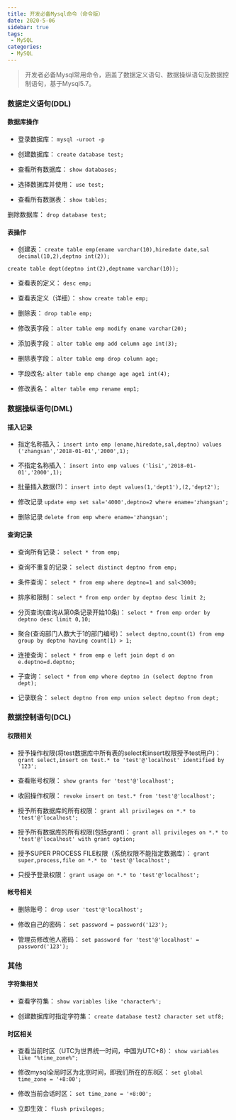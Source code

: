 ```yaml
---
title: 开发必备Mysql命令（命令版）
date: 2020-5-06
sidebar: true
tags:
 - MySQL
categories:
 - MySQL
---
```



> 开发者必备Mysql常用命令，涵盖了数据定义语句、数据操纵语句及数据控制语句，基于Mysql5.7。

### 数据定义语句(DDL)
#### 数据库操作
- 登录数据库：
``` mysql -uroot -p ```

- 创建数据库：
``` create database test; ```

- 查看所有数据库：
``` show databases; ```

- 选择数据库并使用：
``` use test; ```

- 查看所有数据表：
``` show tables; ```

删除数据库：
``` drop database test; ```

#### 表操作
- 创建表：
``` create table emp(ename varchar(10),hiredate date,sal decimal(10,2),deptno int(2)); ``` 

``` create table dept(deptno int(2),deptname varchar(10)); ```


- 查看表的定义：
``` desc emp; ```

- 查看表定义（详细）：
``` show create table emp; ```


- 删除表：
``` drop table emp; ```

- 修改表字段：
``` alter table emp modify ename varchar(20); ```

- 添加表字段：
``` alter table emp add column age int(3); ```

- 删除表字段：
``` alter table emp drop column age; ```

- 字段改名:
``` alter table emp change age age1 int(4); ```

- 修改表名：
``` alter table emp rename emp1; ```

### 数据操纵语句(DML)
#### 插入记录
- 指定名称插入：
``` insert into emp (ename,hiredate,sal,deptno) values ('zhangsan','2018-01-01','2000',1); ```

- 不指定名称插入：
``` insert into emp values ('lisi','2018-01-01','2000',1); ```

- 批量插入数据(?)：
``` insert into dept values(1,'dept1'),(2,'dept2'); ```

- 修改记录
``` update emp set sal='4000',deptno=2 where ename='zhangsan'; ```

- 删除记录
``` delete from emp where ename='zhangsan'; ```

#### 查询记录
- 查询所有记录：
``` select * from emp; ```

- 查询不重复的记录：
``` select distinct deptno from emp; ```

- 条件查询：
``` select * from emp where deptno=1 and sal<3000; ```

- 排序和限制：
``` select * from emp order by deptno desc limit 2; ```

- 分页查询(查询从第0条记录开始10条)：
``` select * from emp order by deptno desc limit 0,10; ```

- 聚合(查询部门人数大于1的部门编号)：
``` select deptno,count(1) from emp group by deptno having count(1) > 1; ```

- 连接查询：
``` select * from emp e left join dept d on e.deptno=d.deptno; ```

- 子查询：
``` select * from emp where deptno in (select deptno from dept); ```

- 记录联合：
``` select deptno from emp union select deptno from dept; ```

### 数据控制语句(DCL)
#### 权限相关

- 授予操作权限(将test数据库中所有表的select和insert权限授予test用户)：
``` grant select,insert on test.* to 'test'@'localhost' identified by '123'; ```

- 查看账号权限：
``` show grants for 'test'@'localhost'; ```

- 收回操作权限：
``` revoke insert on test.* from 'test'@'localhost'; ```

- 授予所有数据库的所有权限：
``` grant all privileges on *.* to 'test'@'localhost'; ```

- 授予所有数据库的所有权限(包括grant)：
``` grant all privileges on *.* to 'test'@'localhost' with grant option; ```

- 授予SUPER PROCESS FILE权限（系统权限不能指定数据库）：
``` grant super,process,file on *.* to 'test'@'localhost'; ```

- 只授予登录权限：
``` grant usage on *.* to 'test'@'localhost'; ```

#### 帐号相关
- 删除账号：
``` drop user 'test'@'localhost'; ```

- 修改自己的密码：
``` set password = password('123'); ```

- 管理员修改他人密码：
``` set password for 'test'@'localhost' = password('123'); ```

### 其他
#### 字符集相关
- 查看字符集：
``` show variables like 'character%'; ```

- 创建数据库时指定字符集：
``` create database test2 character set utf8; ```

#### 时区相关
- 查看当前时区（UTC为世界统一时间，中国为UTC+8）：
``` show variables like "%time_zone%"; ```

- 修改mysql全局时区为北京时间，即我们所在的东8区：
``` set global time_zone = '+8:00'; ```

- 修改当前会话时区：
``` set time_zone = '+8:00'; ```

- 立即生效：
``` flush privileges; ```
